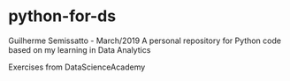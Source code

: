 # python-for-ds
Guilherme Semissatto - March/2019
A personal repository for Python code based on my learning in Data Analytics

Exercises from DataScienceAcademy

